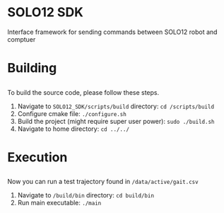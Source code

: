 # SOLO12 SDK
Interface framework for sending commands between SOLO12 robot and comptuer
#  Building
## 
To build the source code, please follow these steps.

1. Navigate to `SOLO12_SDK/scripts/build` directory: `cd /scripts/build`
2. Configure cmake file: `./configure.sh`
3. Build the project (might require super user power): `sudo ./build.sh` 
4. Navigate to home directory: `cd ../../`
# Execution
##
Now you can run a test trajectory found in `/data/active/gait.csv`

1. Navigate to `/build/bin` directory: `cd build/bin`
2. Run main executable: `./main`